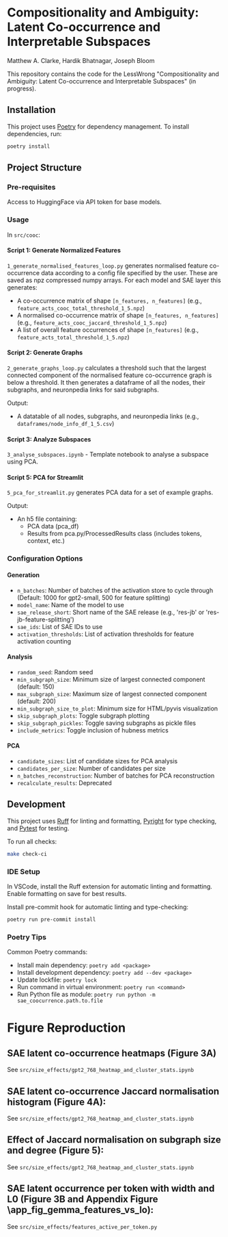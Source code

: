 # Compositionality and Ambiguity: Latent Co-occurrence and Interpretable Subspaces
Matthew A. Clarke, Hardik Bhatnagar, Joseph Bloom

This repository contains the code for the LessWrong "Compositionality and Ambiguity: Latent Co-occurrence and Interpretable Subspaces" (in progress).

## Installation

This project uses [Poetry](https://python-poetry.org/) for dependency management. To install dependencies, run:

```bash
poetry install
```

## Project Structure

### Pre-requisites

Access to HuggingFace via API token for base models.

### Usage

In `src/cooc`:

#### Script 1: Generate Normalized Features
`1_generate_normalised_features_loop.py` generates normalised feature co-occurrence data according to a config file specified by the user. These are saved as npz compressed numpy arrays. For each model and SAE layer this generates:

- A co-occurrence matrix of shape `[n_features, n_features]` (e.g., `feature_acts_cooc_total_threshold_1_5.npz`)
- A normalised co-occurrence matrix of shape `[n_features, n_features]` (e.g., `feature_acts_cooc_jaccard_threshold_1_5.npz`)
- A list of overall feature occurrences of shape `[n_features]` (e.g., `feature_acts_total_threshold_1_5.npz`)

#### Script 2: Generate Graphs
`2_generate_graphs_loop.py` calculates a threshold such that the largest connected component of the normalised feature co-occurrence graph is below a threshold. It then generates a dataframe of all the nodes, their subgraphs, and neuronpedia links for said subgraphs.

Output:
- A datatable of all nodes, subgraphs, and neuronpedia links (e.g., `dataframes/node_info_df_1_5.csv`)

#### Script 3: Analyze Subspaces
`3_analyse_subspaces.ipynb` - Template notebook to analyse a subspace using PCA.

#### Script 5: PCA for Streamlit
`5_pca_for_streamlit.py` generates PCA data for a set of example graphs.

Output:
- An h5 file containing:
  - PCA data (pca_df)
  - Results from pca.py/ProcessedResults class (includes tokens, context, etc.)

### Configuration Options

#### Generation
- `n_batches`: Number of batches of the activation store to cycle through (Default: 1000 for gpt2-small, 500 for feature splitting)
- `model_name`: Name of the model to use
- `sae_release_short`: Short name of the SAE release (e.g., 'res-jb' or 'res-jb-feature-splitting')
- `sae_ids`: List of SAE IDs to use
- `activation_thresholds`: List of activation thresholds for feature activation counting

#### Analysis
- `random_seed`: Random seed
- `min_subgraph_size`: Minimum size of largest connected component (default: 150)
- `max_subgraph_size`: Maximum size of largest connected component (default: 200)
- `min_subgraph_size_to_plot`: Minimum size for HTML/pyvis visualization
- `skip_subgraph_plots`: Toggle subgraph plotting
- `skip_subgraph_pickles`: Toggle saving subgraphs as pickle files
- `include_metrics`: Toggle inclusion of hubness metrics

#### PCA
- `candidate_sizes`: List of candidate sizes for PCA analysis
- `candidates_per_size`: Number of candidates per size
- `n_batches_reconstruction`: Number of batches for PCA reconstruction
- `recalculate_results`: Deprecated

## Development

This project uses [Ruff](https://docs.astral.sh/ruff/) for linting and formatting, [Pyright](https://github.com/microsoft/pyright) for type checking, and [Pytest](https://docs.pytest.org/en/stable/) for testing.

To run all checks:
```bash
make check-ci
```

### IDE Setup
In VSCode, install the Ruff extension for automatic linting and formatting. Enable formatting on save for best results.

Install pre-commit hook for automatic linting and type-checking:
```bash
poetry run pre-commit install
```

### Poetry Tips

Common Poetry commands:
- Install main dependency: `poetry add <package>`
- Install development dependency: `poetry add --dev <package>`
- Update lockfile: `poetry lock`
- Run command in virtual environment: `poetry run <command>`
- Run Python file as module: `poetry run python -m sae_coocurrence.path.to.file`

# Figure Reproduction

## SAE latent co-occurrence heatmaps (Figure 3A)
See `src/size_effects/gpt2_768_heatmap_and_cluster_stats.ipynb`

## SAE latent co-occurrence Jaccard normalisation histogram (Figure 4A): 
See `src/size_effects/gpt2_768_heatmap_and_cluster_stats.ipynb`

## Effect of Jaccard normalisation on subgraph size and degree (Figure 5):
See `src/size_effects/gpt2_768_heatmap_and_cluster_stats.ipynb`

## SAE latent occurrence per token with width and L0 (Figure 3B and Appendix Figure \app_fig_gemma_features_vs_lo): 
See `src/size_effects/features_active_per_token.py`